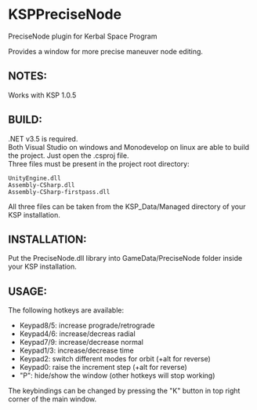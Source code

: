 KSPPreciseNode
===============

PreciseNode plugin for Kerbal Space Program

Provides a window for more precise maneuver node editing.

NOTES:
--------------
Works with KSP 1.0.5

BUILD:
--------------
.NET v3.5 is required.  
Both Visual Studio on windows and Monodevelop on linux are able to build the project. Just open the .csproj file.  
Three files must be present in the project root directory:
```
UnityEngine.dll
Assembly-CSharp.dll
Assembly-CSharp-firstpass.dll
```
All three files can be taken from the KSP_Data/Managed directory of your KSP installation.

INSTALLATION:
--------------
Put the PreciseNode.dll library into GameData/PreciseNode folder inside your KSP installation.

USAGE:
--------------
The following hotkeys are available:
- Keypad8/5: increase prograde/retrograde  
- Keypad4/6: increase/decreas radial  
- Keypad7/9: increase/decrease normal  
- Keypad1/3: increase/decrease time  
- Keypad2: switch different modes for orbit (+alt for reverse)  
- Keypad0: raise the increment step (+alt for reverse)  
- "P": hide/show the window (other hotkeys will stop working)

The keybindings can be changed by pressing the "K" button in top right corner of the main window.
